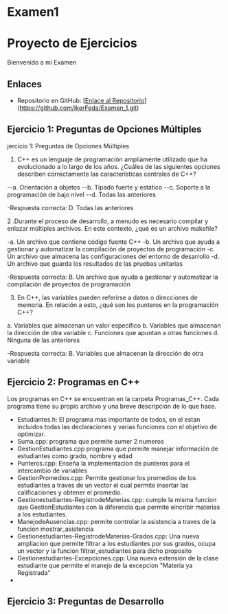 # Examen1
# Proyecto de Ejercicios

Bienvenido a mi Examen 

## Enlaces

- Repositorio en GitHub: [[Enlace al Repositorio](URL_DEL_REPOSITORIO)](https://github.com/IkerFeda/Examen_1.git)

## Ejercicio 1: Preguntas de Opciones Múltiples

jercicio 1: Preguntas de Opciones Múltiples

1. C++ es un lenguaje de programación ampliamente utilizado que ha evolucionado a lo largo de los años. ¿Cuáles de las siguientes opciones describen correctamente las características centrales de C++?

--a. Orientación a objetos
--b. Tipado fuerte y estático
--c. Soporte a la programación de bajo nivel
--d. Todas las anteriores

-Respuesta correcta: D. Todas las anteriores

2 .Durante el proceso de desarrollo, a menudo es necesario compilar y enlazar múltiples archivos. En este contexto, ¿qué es un archivo makefile?

-a. Un archivo que contiene código fuente C++
-b. Un archivo que ayuda a gestionar y automatizar la compilación de proyectos de programación
-c. Un archivo que almacena las configuraciones del entorno de desarrollo
-d. Un archivo que guarda los resultados de las pruebas unitarias

-Respuesta correcta: B. Un archivo que ayuda a gestionar y automatizar la compilación de proyectos de programación

3. En C++, las variables pueden referirse a datos o direcciones de memoria. En relación a esto, ¿qué son los punteros en la programación C++?

a. Variables que almacenan un valor específico
b. Variables que almacenan la dirección de otra variable
c. Funciones que apuntan a otras funciones
d. Ninguna de las anteriores

-Respuesta correcta: B. Variables que almacenan la dirección de otra variable
## Ejercicio 2: Programas en C++

Los programas en C++ se encuentran en la carpeta Programas_C++. Cada programa tiene su propio archivo y una breve descripción de lo que hace.

- Estudiantes.h: El programa mas importante de todos, en el estan incluidos todas las declaraciones y varias funciones con el objetivo de optimizar.
- Suma.cpp: programa que permite sumer 2 numeros
- GestionEstudiantes.cpp programa que permite manejar información de estudiantes como grado, nombre y edad
- Punteros.cpp: Enseña la implementacion de punteros para el intercambio de variables
- GestionPromedios.cpp: Permite gestionar los promedios de los estudiantes a traves de un vector el cual permite insertar las calificaciones y obtener el promedio.
- Gestionestudiantes-RegistrodeMaterias.cpp: cumple la misma funcion que GestionEstudiantes con la diferencia que permite eincribir materias a los estudiantes.
- ManejodeAusencias.cpp: permite controlar la asistencia a traves de la funcion mostrar_asistencia
- Gestionestudiantes-RegistrodeMaterias-Grados.cpp: Una nueva ampliacion que permite filtrar a los estudiantes por sus grados, ocupa un vector y la funcion filtrar_estudiantes para dicho proposito
- Gestionestudiantes-Excepciones.cpp: Una nueva extensión de la clase estudiante que permite el manejo de la excepcion "Materia ya Registrada"
- 

## Ejercicio 3: Preguntas de Desarrollo



